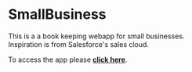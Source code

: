 # SmallBusiness

This is a a book keeping webapp for small businesses.  
Inspiration is from Salesforce's sales cloud.  


To access the app please **[click here](https://smallbusiness20201125.herokuapp.com/)**.

